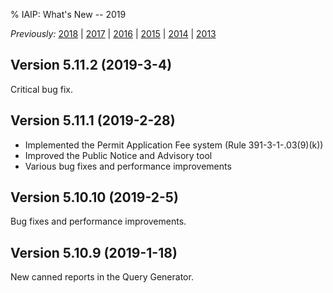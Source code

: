 % IAIP: What's New -- 2019

*Previously:* [2018](changelog-2018.html) | [2017](changelog-2017.html) | [2016](changelog-2016.html) | [2015](changelog-2015.html) | [2014](changelog-2014.html) | [2013](changelog-2013.html)

## Version 5.11.2 <span>(2019-3-4)</span>

Critical bug fix.

## Version 5.11.1 <span>(2019-2-28)</span>

* Implemented the Permit Application Fee system (Rule 391-3-1-.03(9)(k))
* Improved the Public Notice and Advisory tool
* Various bug fixes and performance improvements

## Version 5.10.10 <span>(2019-2-5)</span>

Bug fixes and performance improvements.

## Version 5.10.9 <span>(2019-1-18)</span>

New canned reports in the Query Generator.
